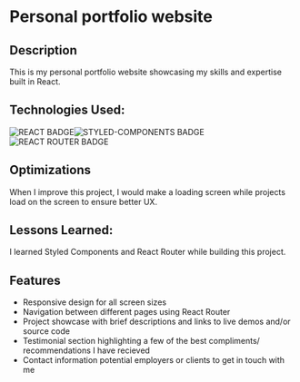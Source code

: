 # Personal portfolio website

## Description
This is my personal portfolio website showcasing my skills and expertise built in React. 

## Technologies Used: 
![REACT BADGE](https://img.shields.io/badge/React-20232A?style=for-the-badge&logo=react&logoColor=61DAFB)![STYLED-COMPONENTS BADGE](https://img.shields.io/badge/styled--components-DB7093?style=for-the-badge&logo=styled-components&logoColor=white)![REACT ROUTER BADGE](https://img.shields.io/badge/React_Router-CA4245?style=for-the-badge&logo=react-router&logoColor=white)

## Optimizations

When I improve this project, I would make a loading screen while projects load on the screen to ensure better UX.

## Lessons Learned:

I learned Styled Components and React Router while building this project.

## Features
- Responsive design for all screen sizes
- Navigation between different pages using React Router
- Project showcase with brief descriptions and links to live demos and/or source code
- Testimonial section highlighting a few of the best compliments/ recommendations I have recieved
- Contact information potential employers or clients to get in touch with me
